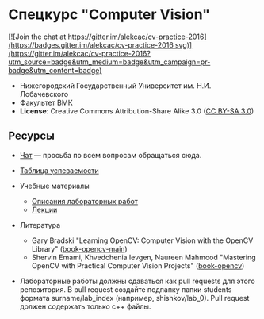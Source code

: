 # Спецкурс "Computer Vision"

[![Join the chat at https://gitter.im/alekcac/cv-practice-2016](https://badges.gitter.im/alekcac/cv-practice-2016.svg)](https://gitter.im/alekcac/cv-practice-2016?utm_source=badge&utm_medium=badge&utm_campaign=pr-badge&utm_content=badge)

 - Нижегородский Государственный Университет им. Н.И. Лобачевского
 - Факультет ВМК
 - **License**: Creative Commons Attribution-Share Alike 3.0 ([CC BY-SA 3.0][cc3])

## Ресурсы

 - [Чат][list] — просьба по всем вопросам обращаться сюда.
 - [Таблица успеваемости][hall-of-fame]
 - Учебные материалы
   - [Описания лабораторных работ][labs]
   - [Лекции][lections]
 - Литература
   - Gary Bradski "Learning OpenCV: Computer Vision with the OpenCV Library"
     ([book-opencv-main])
   - Shervin Emami, Khvedchenia Ievgen, Naureen Mahmood "Mastering OpenCV with Practical Computer Vision Projects" ([book-opencv])
 
 - Лабораторные работы должны сдаваться как pull requests для этого репозитория. В pull request создайте подпапку папки students формата surname/lab_index (например, shishkov/lab_0). Pull request должен содержать только с++ файлы.

<!-- LINKS -->
[cc3]:          http://creativecommons.org/licenses/by-sa/3.0/
[list]:         https://gitter.im/alekcac/cv-practice-2016
[hall-of-fame]: https://docs.google.com/spreadsheets/d/1UOPl31BnuFdG2KmkPHBXLAfjE9a6k9LhdlqqcaxICDM
[labs]:         https://github.com/alekcac/cv-practice-2016/tree/master/labs
[lections]:         https://github.com/alekcac/cv-practice-2016/tree/master/lections
[book-opencv]:       http://www.books.ru/books/mastering-opencv-with-practical-computer-vision-projects-3621312/?show=1
[book-opencv-main]:  http://www.amazon.com/Learning-OpenCV-Computer-Vision-Library/dp/0596516134/ref=sr_1_2?ie=UTF8&qid=1427801875&sr=8-2&keywords=opencv

